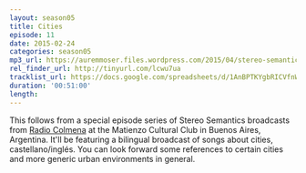 ```yaml
---
layout: season05
title: Cities
episode: 11
date: 2015-02-24
categories: season05
mp3_url: https://auremmoser.files.wordpress.com/2015/04/stereo-semantics-s04e11.mp3
rel_finder_url: http://tinyurl.com/lcwu7ua
tracklist_url: https://docs.google.com/spreadsheets/d/1AnBPTKYgbRICVfnWy8lh2XAfNTw8cQFm6TVHdbUXQa0/edit#gid=1473187262
duration: '00:51:00'
length:
---
```


This follows from a special episode series of Stereo Semantics broadcasts from [Radio Colmena](http://www.radiocolmena.com.ar/) at the Matienzo Cultural Club in Buenos Aires, Argentina. It'll be featuring a bilingual broadcast of songs about cities, castellano/inglés. You can look forward some references to certain cities and more generic urban environments in general.